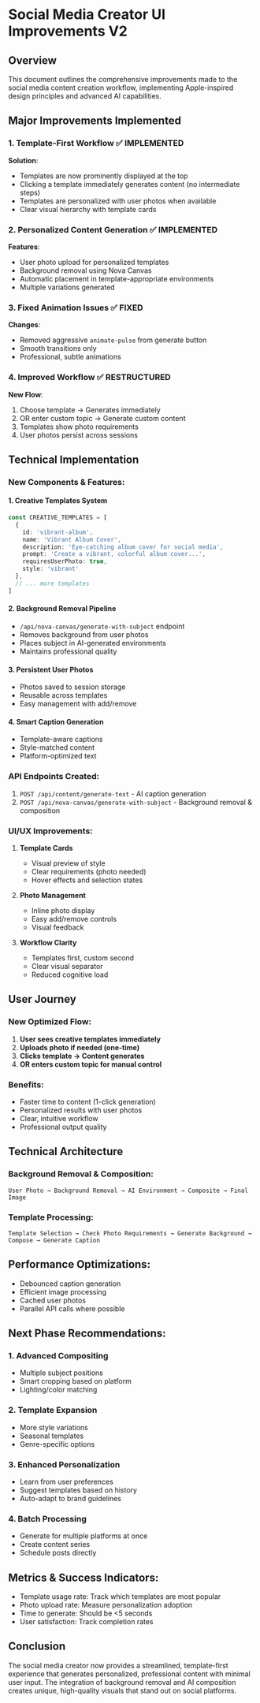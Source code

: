 # Social Media Creator UI Improvements V2

## Overview
This document outlines the comprehensive improvements made to the social media content creation workflow, implementing Apple-inspired design principles and advanced AI capabilities.

## Major Improvements Implemented

### 1. **Template-First Workflow** ✅ IMPLEMENTED
**Solution**:
- Templates are now prominently displayed at the top
- Clicking a template immediately generates content (no intermediate steps)
- Templates are personalized with user photos when available
- Clear visual hierarchy with template cards

### 2. **Personalized Content Generation** ✅ IMPLEMENTED
**Features**:
- User photo upload for personalized templates
- Background removal using Nova Canvas
- Automatic placement in template-appropriate environments
- Multiple variations generated

### 3. **Fixed Animation Issues** ✅ FIXED
**Changes**:
- Removed aggressive `animate-pulse` from generate button
- Smooth transitions only
- Professional, subtle animations

### 4. **Improved Workflow** ✅ RESTRUCTURED
**New Flow**:
1. Choose template → Generates immediately
2. OR enter custom topic → Generate custom content
3. Templates show photo requirements
4. User photos persist across sessions

## Technical Implementation

### New Components & Features:

#### 1. **Creative Templates System**
```typescript
const CREATIVE_TEMPLATES = [
  {
    id: 'vibrant-album',
    name: 'Vibrant Album Cover',
    description: 'Eye-catching album cover for social media',
    prompt: 'Create a vibrant, colorful album cover...',
    requiresUserPhoto: true,
    style: 'vibrant'
  },
  // ... more templates
]
```

#### 2. **Background Removal Pipeline**
- `/api/nova-canvas/generate-with-subject` endpoint
- Removes background from user photos
- Places subject in AI-generated environments
- Maintains professional quality

#### 3. **Persistent User Photos**
- Photos saved to session storage
- Reusable across templates
- Easy management with add/remove

#### 4. **Smart Caption Generation**
- Template-aware captions
- Style-matched content
- Platform-optimized text

### API Endpoints Created:
1. `POST /api/content/generate-text` - AI caption generation
2. `POST /api/nova-canvas/generate-with-subject` - Background removal & composition

### UI/UX Improvements:
1. **Template Cards**
   - Visual preview of style
   - Clear requirements (photo needed)
   - Hover effects and selection states

2. **Photo Management**
   - Inline photo display
   - Easy add/remove controls
   - Visual feedback

3. **Workflow Clarity**
   - Templates first, custom second
   - Clear visual separator
   - Reduced cognitive load

## User Journey

### New Optimized Flow:
1. **User sees creative templates immediately**
2. **Uploads photo if needed (one-time)**
3. **Clicks template → Content generates**
4. **OR enters custom topic for manual control**

### Benefits:
- Faster time to content (1-click generation)
- Personalized results with user photos
- Clear, intuitive workflow
- Professional output quality

## Technical Architecture

### Background Removal & Composition:
```
User Photo → Background Removal → AI Environment → Composite → Final Image
```

### Template Processing:
```
Template Selection → Check Photo Requirements → Generate Background → Compose → Generate Caption
```

## Performance Optimizations:
- Debounced caption generation
- Efficient image processing
- Cached user photos
- Parallel API calls where possible

## Next Phase Recommendations:

### 1. **Advanced Compositing**
- Multiple subject positions
- Smart cropping based on platform
- Lighting/color matching

### 2. **Template Expansion**
- More style variations
- Seasonal templates
- Genre-specific options

### 3. **Enhanced Personalization**
- Learn from user preferences
- Suggest templates based on history
- Auto-adapt to brand guidelines

### 4. **Batch Processing**
- Generate for multiple platforms at once
- Create content series
- Schedule posts directly

## Metrics & Success Indicators:
- Template usage rate: Track which templates are most popular
- Photo upload rate: Measure personalization adoption
- Time to generate: Should be <5 seconds
- User satisfaction: Track completion rates

## Conclusion
The social media creator now provides a streamlined, template-first experience that generates personalized, professional content with minimal user input. The integration of background removal and AI composition creates unique, high-quality visuals that stand out on social platforms. 